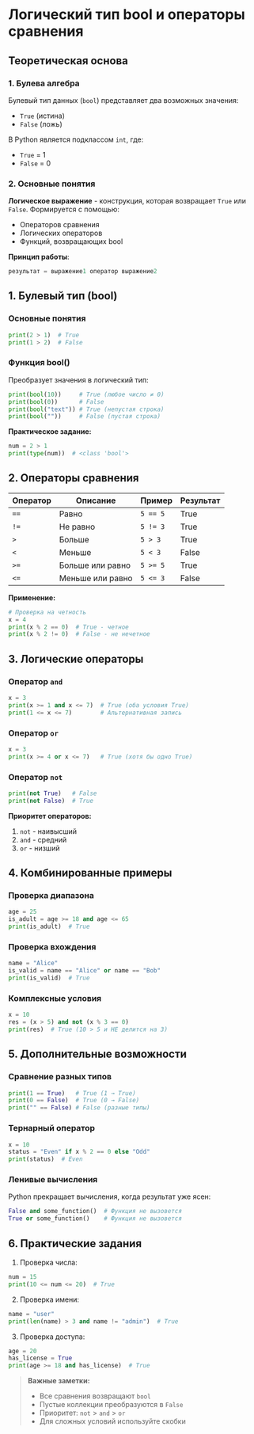 # Логический тип bool и операторы сравнения

## Теоретическая основа

### 1. Булева алгебра
Булевый тип данных (`bool`) представляет два возможных значения:
- `True` (истина)
- `False` (ложь)

В Python является подклассом `int`, где:
- `True` = 1
- `False` = 0

### 2. Основные понятия
**Логическое выражение** - конструкция, которая возвращает `True` или `False`. Формируется с помощью:
- Операторов сравнения
- Логических операторов
- Функций, возвращающих bool

**Принцип работы**:
```python
результат = выражение1 оператор выражение2
```

## 1. Булевый тип (bool)

### Основные понятия
```python
print(2 > 1)  # True
print(1 > 2)  # False
```

### Функция bool()
Преобразует значения в логический тип:
```python
print(bool(10))     # True (любое число ≠ 0)
print(bool(0))      # False
print(bool("text")) # True (непустая строка)
print(bool(""))     # False (пустая строка)
```

**Практическое задание:**
```python
num = 2 > 1
print(type(num))  # <class 'bool'>
```

## 2. Операторы сравнения

| Оператор | Описание          | Пример       | Результат |
|----------|-------------------|--------------|-----------|
| `==`     | Равно             | `5 == 5`     | True      |
| `!=`     | Не равно          | `5 != 3`     | True      |
| `>`      | Больше            | `5 > 3`      | True      |
| `<`      | Меньше            | `5 < 3`      | False     |
| `>=`     | Больше или равно  | `5 >= 5`     | True      |
| `<=`     | Меньше или равно  | `5 <= 3`     | False     |

**Применение:**
```python
# Проверка на четность
x = 4
print(x % 2 == 0)  # True - четное
print(x % 2 != 0)  # False - не нечетное
```

## 3. Логические операторы

### Оператор `and`
```python
x = 3
print(x >= 1 and x <= 7)  # True (оба условия True)
print(1 <= x <= 7)        # Альтернативная запись
```

### Оператор `or`
```python
x = 3
print(x >= 4 or x <= 7)   # True (хотя бы одно True)
```

### Оператор `not`
```python
print(not True)   # False
print(not False)  # True
```

**Приоритет операторов:**
1. `not` - наивысший
2. `and` - средний
3. `or` - низший

## 4. Комбинированные примеры

### Проверка диапазона
```python
age = 25
is_adult = age >= 18 and age <= 65
print(is_adult)  # True
```

### Проверка вхождения
```python
name = "Alice"
is_valid = name == "Alice" or name == "Bob"
print(is_valid)  # True
```

### Комплексные условия
```python
x = 10
res = (x > 5) and not (x % 3 == 0)
print(res)  # True (10 > 5 и НЕ делится на 3)
```

## 5. Дополнительные возможности

### Сравнение разных типов
```python
print(1 == True)   # True (1 → True)
print(0 == False)  # True (0 → False)
print("" == False) # False (разные типы)
```

### Тернарный оператор
```python
x = 10
status = "Even" if x % 2 == 0 else "Odd"
print(status)  # Even
```

### Ленивые вычисления
Python прекращает вычисления, когда результат уже ясен:
```python
False and some_function()  # Функция не вызовется
True or some_function()    # Функция не вызовется
```

## 6. Практические задания

1. Проверка числа:
```python
num = 15
print(10 <= num <= 20)  # True
```

2. Проверка имени:
```python
name = "user"
print(len(name) > 3 and name != "admin")  # True
```

3. Проверка доступа:
```python
age = 20
has_license = True
print(age >= 18 and has_license)  # True
```

> **Важные заметки:**
> - Все сравнения возвращают `bool`
> - Пустые коллекции преобразуются в `False`
> - Приоритет: `not` > `and` > `or`
> - Для сложных условий используйте скобки
